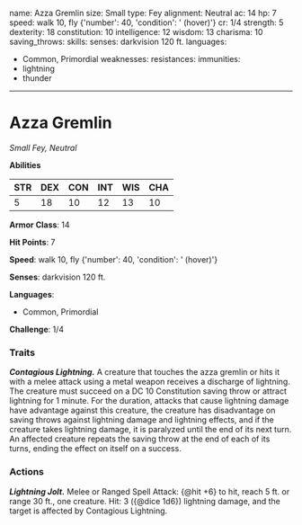 
name: Azza Gremlin
size: Small
type: Fey
alignment: Neutral
ac: 14
hp: 7
speed: walk 10, fly {'number': 40, 'condition': ' (hover)'}
cr: 1/4
strength: 5
dexterity: 18
constitution: 10
intelligence: 12
wisdom: 13
charisma: 10
saving_throws:
skills:
senses: darkvision 120 ft.
languages:
  - Common, Primordial
weaknesses:
resistances:
immunities:
  - lightning
  - thunder
---


# Azza Gremlin

*Small Fey, Neutral*

**Abilities**

| STR | DEX | CON | INT | WIS | CHA |
| --- | --- | --- | --- | --- | --- |
| 5 | 18 | 10 | 12 | 13 | 10 |

**Armor Class**: 14

**Hit Points**: 7

**Speed**: walk 10, fly {'number': 40, 'condition': ' (hover)'}

**Senses**: darkvision 120 ft.

**Languages**:
  - Common, Primordial

**Challenge**: 1/4

### Traits
***Contagious Lightning.*** A creature that touches the azza gremlin or hits it with a melee attack using a metal weapon receives a discharge of lightning. The creature must succeed on a DC 10 Constitution saving throw or attract lightning for 1 minute. For the duration, attacks that cause lightning damage have advantage against this creature, the creature has disadvantage on saving throws against lightning damage and lightning effects, and if the creature takes lightning damage, it is paralyzed until the end of its next turn. An affected creature repeats the saving throw at the end of each of its turns, ending the effect on itself on a success.

### Actions
***Lightning Jolt.*** Melee or Ranged Spell Attack: {@hit +6} to hit, reach 5 ft. or range 30 ft., one creature. Hit: 3 ({@dice 1d6}) lightning damage, and the target is affected by Contagious Lightning.

